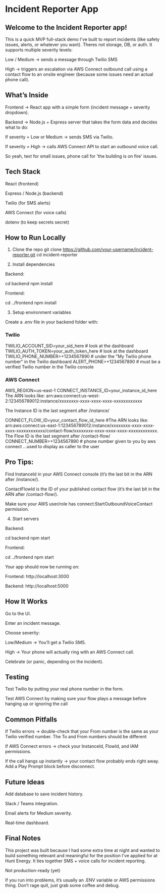 # Incident Reporter App

## Welcome to the Incident Reporter app! 
This is a quick MVP full-stack demo I've built to report incidents (like safety issues, alerts, or whatever you want). Theres not storage, DB, or auth. It supports multiple severity levels:

Low / Medium -> sends a message through Twilio SMS

High -> triggers an escalation via AWS Connect outbound call using a contact flow to an onsite engineer  (because some issues need an actual phone call).

## What’s Inside

Frontend -> React app with a simple form (incident message + severity dropdown).

Backend -> Node.js + Express server that takes the form data and decides what to do:

If severity = Low or Medium -> sends SMS via Twilio.

If severity = High -> calls AWS Connect API to start an outbound voice call.

So yeah, text for small issues, phone call for 'the building is on fire' issues.

## Tech Stack

React (frontend)

Express / Node.js (backend)

Twilio (for SMS alerts)

AWS Connect (for voice calls)

dotenv (to keep secrets secret)

## How to Run Locally

1. Clone the repo
git clone https://github.com/your-username/incident-reporter.git
cd incident-reporter

2. Install dependencies

Backend:

cd backend
npm install


Frontend:

cd ../frontend
npm install

3. Setup environment variables

Create a .env file in your backend folder with:

### Twilio
TWILIO_ACCOUNT_SID=your_sid_here # look at the dashboard
TWILIO_AUTH_TOKEN=your_auth_token_here # look at the dashboard
TWILIO_PHONE_NUMBER=+1234567890   # under the "My Twilio phone number" in the Twilio dashboard
ALERT_PHONE=+1234567890 # must be a verified Twilio number in the Twilio console

### AWS Connect
AWS_REGION=us-east-1
CONNECT_INSTANCE_ID=your_instance_id_here  The ARN looks like: arn:aws:connect:us-west-2:123456789012:instance/xxxxxxxx-xxxx-xxxx-xxxx-xxxxxxxxxxxx

The Instance ID is the last segment after /instance/

CONNECT_FLOW_ID=your_contact_flow_id_here #The ARN looks like: arn:aws:connect:us-east-1:123456789012:instance/xxxxxxxx-xxxx-xxxx-xxxx-xxxxxxxxxxxx/contact-flow/xxxxxxxx-xxxx-xxxx-xxxx-xxxxxxxxxxxx. The Flow ID is the last segment after /contact-flow/
CONNECT_NUMBER=+1234567890   # phone number given to you by aws connect ...used to display as caller to the user


## Pro Tips:

Find InstanceId in your AWS Connect console (it’s the last bit in the ARN after /instance/).

ContactFlowId is the ID of your published contact flow (it’s the last bit in the ARN after /contact-flow/).

Make sure your AWS user/role has connect:StartOutboundVoiceContact permission.

4. Start servers

Backend:

cd backend
npm start


Frontend:

cd ../frontend
npm start


Your app should now be running on:

Frontend: http://localhost:3000

Backend: http://localhost:5000



## How It Works

Go to the UI.

Enter an incident message.

Choose severity:

Low/Medium → You’ll get a Twilio SMS.

High → Your phone will actually ring with an AWS Connect call.

Celebrate (or panic, depending on the incident).



## Testing

Test Twilio by putting your real phone number in the form.

Test AWS Connect by making sure your flow plays a message before hanging up or ignoring the call

## Common Pitfalls

If Twilio errors -> double-check that your From number is the same as your Twilio verified number. The To and From numbers should be different

If AWS Connect errors -> check your InstanceId, FlowId, and IAM permissions.

If the call hangs up instantly -> your contact flow probably ends right away. Add a Play Prompt block before disconnect.

## Future Ideas

Add database to save incident history.

Slack / Teams integration.

Email alerts for Medium severity.

Real-time dashboard.

## Final Notes

This project was built because I had some extra time at night and wanted to build something relevant and meaningful for the position I've applied for at Hunt Energy. It ties together SMS + voice calls for incident reporting.

Not production-ready (yet)

If you run into problems, it’s usually an .ENV variable or AWS permissions thing. Don’t rage quit, just grab some coffee and debug. 
